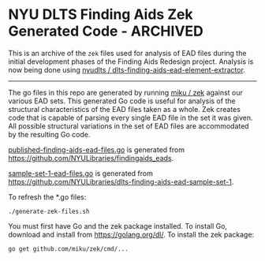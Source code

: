 # NYU DLTS Finding Aids Zek Generated Code - ARCHIVED

This is an archive of the `zek` files used for analysis of EAD files during the initial development phases of the Finding Aids Redesign project.
Analysis is now being done using [nyudlts / dlts\-finding\-aids\-ead\-element\-extractor](https://github.com/nyudlts/dlts-finding-aids-ead-element-extractor).

-----

The go files in this repo are generated by running [miku / zek](https://github.com/miku/zek) against our various EAD sets.
This generated Go code is useful for analysis of the structural characteristics of the EAD files taken as a whole.
Zek creates code that is capable of parsing every single EAD file in the set it was given.
All possible structural variations in the set of EAD files are accommodated by the resulting Go code.

[published-finding-aids-ead-files.go](published-finding-aids-ead-files.go)
is generated from https://github.com/NYULibraries/findingaids_eads.

[sample-set-1-ead-files.go](sample-set-1-ead-files.go) is generated from https://github.com/NYULibraries/dlts-finding-aids-ead-sample-set-1.

To refresh the *.go files:

```shell
./generate-zek-files.sh
```

You must first have Go and the zek package installed.
To install Go, download and install from https://golang.org/dl/.
To install the zek package:

```shell
go get github.com/miku/zek/cmd/...
```
